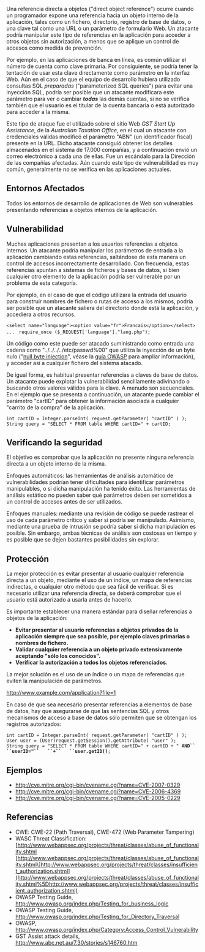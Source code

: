 Una referencia directa a objetos ("direct object reference") ocurre
cuando un programador expone una referencia hacia un objeto interno de
la aplicación, tales como un fichero, directorio, registro de base de
datos, o una clave tal como una URL o un parámetro de formulario Web. Un
atacante podría manipular este tipo de referencias en la aplicación para
acceder a otros objetos sin autorización, a menos que se aplique un
control de accesos como medida de prevención.

Por ejemplo, en las aplicaciones de banca en línea, es común utilizar el
número de cuenta como clave primaria. Por consiguiente, se podría tener
la tentación de usar esta clave directamente como parámetro en la
interfaz Web. Aún en el caso de que el equipo de desarrollo hubiera
utilizado consultas SQL *preparadas* ("parameterized SQL queries") para
evitar una inyección SQL, podría ser posible que un atacante modificara
este parámetro para ver o cambiar ***todas*** las demás cuentas, si no
se verifica también que el usuario es el titular de la cuenta bancaria o
está autorizado para acceder a la misma.

Este tipo de ataque fue el utilizado sobre el sitio Web *GST Start Up
Assistance*, de la *Australian Taxation Office*, en el cual un atacante
con credenciales válidas modificó el parámetro "ABN" (un identificador
fiscal) presente en la URL. Dicho atacante consiguió obtener los
detalles almacenados en el sistema de 17.000 compañías, y a continuación
envió un correo electrónico a cada una de ellas. Fue un escándalo para
la Dirección de las compañías afectadas. Aún cuando este tipo de
vulnerabilidad es muy común, generalmente no se verifica en las
aplicaciones actuales.

## Entornos Afectados

Todos los entornos de desarrollo de aplicaciones de Web son vulnerables
presentando referencias a objetos internos de la aplicación.

## Vulnerabilidad

Muchas aplicaciones presentan a los usuarios referencias a objetos
internos. Un atacante podría manipular los parámetros de entrada a la
aplicación cambiando estas referencias, saltándose de esta manera un
control de accesos incorrectamente desarrollado. Con frecuencia, estas
referencias apuntan a sistemas de ficheros y bases de datos, si bien
cualquier otro elemento de la aplicación podría ser vulnerable por un
problema de esta categoría.

Por ejemplo, en el caso de que el código utilizara la entrada del
usuario para construir nombres de fichero o rutas de acceso a los
mismos, podría ser posible que un atacante saliera del directorio donde
está la aplicación, y accediera a otros recursos.

`<select name="language"><option value="fr">Francais</option></select>`
`... `
`require_once ($_REQUEST['language']."lang.php");`

Un código como este puede ser atacado suministrando como entrada una
cadena como "../../../../etc/passwd%00" que utiliza la inyección de un
byte nulo ("[null byte
injection](http://www.owasp.org/index.php/Data_Validation)", véase la
[guía OWASP](http://www.owasp.org/index.php/OWASP_Guide_Project) para
ampliar información), y acceder así a cualquier fichero del sistema
atacado.

De igual forma, es habitual presentar referencias a claves de base de
datos. Un atacante puede explotar la vulnerabilidad sencillamente
adivinando o buscando otros valores válidos para la clave. A menudo son
secuenciales. En el ejemplo que se presenta a continuación, un atacante
puede cambiar el parámetro "cartID" para obtener la información asociada
a cualquier "carrito de la compra" de la aplicación.

`int cartID = Integer.parseInt( request.getParameter( "cartID" ) );`
`String query = "SELECT * FROM table WHERE cartID=" + cartID;`

## Verificando la seguridad

El objetivo es comprobar que la aplicación no presente ninguna
referencia directa a un objeto interno de la misma.

Enfoques automáticos: las herramientas de análisis automático de
vulnerabilidades podrían tener dificultades para identificar parámetros
manipulables, o si dicha manipulación ha tenido éxito. Las herramientas
de análisis estático no pueden saber qué parámetros deben ser sometidos
a un control de accesos antes de ser utilizados.

Enfoques manuales: mediante una revisión de código se puede rastrear el
uso de cada parámetro crítico y saber si podría ser manipulado.
Asimismo, mediante una prueba de intrusión se podría saber si dicha
manipulación es posible. Sin embargo, ambas técnicas de análisis son
costosas en tiempo y es posible que se dejen bastantes posibilidades sin
explorar.

## Protección

La mejor protección es evitar presentar al usuario cualquier referencia
directa a un objeto, mediante el uso de un índice, un mapa de
referencias indirectas, o cualquier otro método que sea fácil de
verificar. Si es necesario utilizar una referencia directa, se deberá
comprobar que el usuario está autorizado a usarla antes de hacerlo.

Es importante establecer una manera estándar para diseñar referencias a
objetos de la aplicación:

  - **Evitar presentar al usuario referencias a objetos privados de la
    aplicación siempre que sea posible, por ejemplo claves primarias o
    nombres de fichero.**
  - **Validar cualquier referencia a un objeto privado extensivamente
    aceptando "sólo los conocidos".**
  - **Verificar la autorización a todos los objetos referenciados.**

La mejor solución es el uso de un índice o un mapa de referencias que
eviten la manipulación de parámetros.

<http://www.example.com/application?file=1>

En caso de que sea necesario presentar referencias a elementos de base
de datos, hay que asegurarse de que las sentencias SQL y otros
mecanismos de acceso a base de datos sólo permiten que se obtengan los
registros autorizados:

`int cartID = Integer.parseInt( request.getParameter( "cartID" ) );`
`User user = (User)request.getSession().getAttribute( "user" );`
`String query = "SELECT * FROM table WHERE cartID=" + cartID + " `**`AND``
 ``userID="``   ``+``   ``user.getID()`**`;`

## Ejemplos

  - <http://cve.mitre.org/cgi-bin/cvename.cgi?name=CVE-2007-0329>
  - <http://cve.mitre.org/cgi-bin/cvename.cgi?name=CVE-2006-4369>
  - <http://cve.mitre.org/cgi-bin/cvename.cgi?name=CVE-2005-0229>

## Referencias

  - CWE: CWE-22 (Path Traversal), CWE-472 (Web Parameter Tampering)
  - WASC Threat Classification:
    \[<http://www.webappsec.org/projects/threat/classes/abuse_of_functionality.shtml>
    [http://www.webappsec.org/projects/threat/classes/abuse_of_functionality.shtml\]http://www.webappsec.org/projects/threat/classes/insufficient_authorization.shtml](http://www.webappsec.org/projects/threat/classes/abuse_of_functionality.shtml%5Dhttp://www.webappsec.org/projects/threat/classes/insufficient_authorization.shtml)
  - OWASP Testing Guide,
    <http://www.owasp.org/index.php/Testing_for_business_logic>
  - OWASP Testing Guide,
    <http://www.owasp.org/index.php/Testing_for_Directory_Traversal>
  - OWASP,
    <http://www.owasp.org/index.php/Category:Access_Control_Vulnerability>
  - GST Assist attack details,
    <http://www.abc.net.au/7.30/stories/s146760.htm>